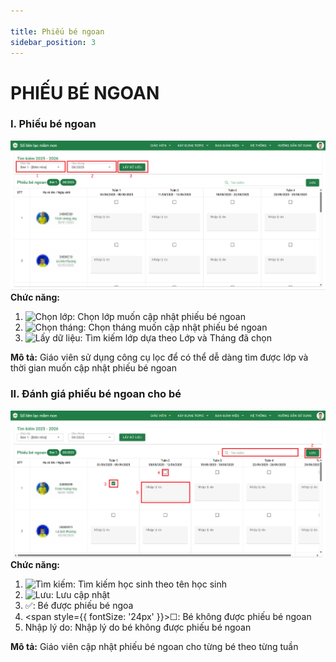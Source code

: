 ```yaml
---

title: Phiếu bé ngoan
sidebar_position: 3
---
```


# PHIẾU BÉ NGOAN

### I. Phiếu bé ngoan
![Phiếu bé ngoan](/img/giao-vien/phieu-be-ngoan/phieu-be-ngoan.png)  
__Chức năng:__ 
1. <img src="/docs-kqht/img/chung/chon-lop.png" alt="Chọn lớp" width="160" />: Chọn lớp muốn cập nhật phiếu bé ngoan 
2. <img src="/docs-kqht/img/giao-vien/phieu-be-ngoan/chon-thang.png" alt="Chọn tháng" width="160" />: Chọn tháng muốn cập nhật phiếu bé ngoan 
3. <img src="/docs-kqht/img/giao-vien/phieu-be-ngoan/lay-du-lieu.png" alt="Lấy dữ liệu" width="90" />: Tìm kiếm lớp dựa theo Lớp và Tháng đã chọn  

__Mô tả:__ Giáo viên sử dụng công cụ lọc để có thể dễ dàng tìm được lớp và thời gian 
muốn cập nhật phiếu bé ngoan  

### II. Đánh giá phiếu bé ngoan cho bé 
![Phiếu bé ngoan](/img/giao-vien/phieu-be-ngoan/danh-gia-phieu-be-ngoan.png)  
__Chức năng:__  
1. <img src="/docs-kqht/img/chung/tim-kiem.png" alt="Tìm kiếm" width="150" />: Tìm kiếm học sinh theo tên học sinh
2. <img src="/docs-kqht/img/giao-vien/phieu-be-ngoan/luu.png" alt="Lưu" width="50" />: Lưu cập nhật 
3. ✅: Bé được phiếu bé ngoa
4. <span style={{ fontSize: '24px' }}>☐</span>: Bé không được phiếu bé ngoan  
5. Nhập lý do: Nhập lý do bé không được phiếu bé ngoan

__Mô tả:__ Giáo viên cập nhật phiếu bé ngoan cho từng bé theo từng tuần 
